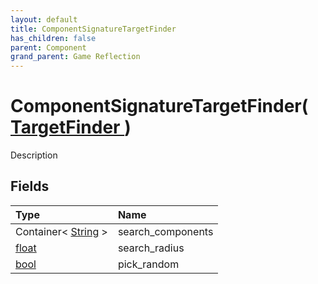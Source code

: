 ```yaml
---
layout: default
title: ComponentSignatureTargetFinder
has_children: false
parent: Component
grand_parent: Game Reflection
---
```

# ComponentSignatureTargetFinder( [ TargetFinder ](/riftbreaker-wiki/docs/game-reflection/components/target_finder/) )
Description 

## Fields

| Type | Name |
|:----------|:--------------|
| Container< [String](/riftbreaker-wiki/docs/game-reflection/components/string/) > | search_components |
| [float](/riftbreaker-wiki/docs/game-reflection/components/float/) | search_radius |
| [bool](/riftbreaker-wiki/docs/game-reflection/components/bool/) | pick_random |

